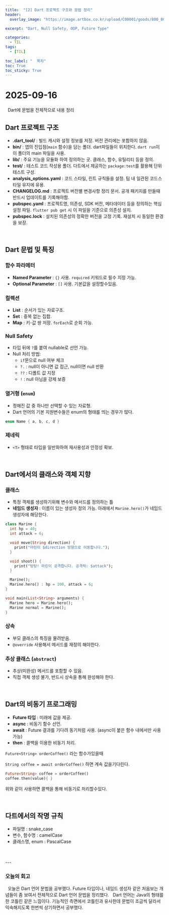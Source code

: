 ```yaml
---
title:  "[2] Dart 프로젝트 구조와 문법 정리"
header:
  overlay_image: "https://image.artbox.co.kr/upload/C00001/goods/800_800/818/230525003912818.jpg?s=/goods/org/818/230525003912818.jpg"

excerpt: "Dart, Null Safety, OOP, Future Type"

categories:
  - TIL
tags:
  - [TIL]
    
toc_label: "  목차"
toc: True
toc_sticky: True
---
```


# 2025-09-16
&nbsp; Dart에 문법을 전체적으로 내용 정리 

## Dart 프로젝트 구조
- **.dart_tool/** : 빌드 캐시와 설정 정보를 저장. 버전 관리에는 포함하지 않음.
- **bin/** : 앱의 진입점(`main` 함수)을 담는 폴더. dart파일들이 위치한다. `dart run`이 이 폴더의 main 파일을 사용.
- **lib/** : 주요 기능을 모듈화 하여 정의하는 곳. 클래스, 함수, 유틸리티 등을 정의.
- **test/** : 테스트 코드 작성용 폴더. 다트에서 제공하는 `package:test`를 활용해 단위 테스트 구성.
- **analysis_options.yaml** : 코드 스타일, 린트 규칙들을 설정. 팀 내 일관된 코드스타일 유지에 유용.
- **CHANGELOG.md** : 프로젝트 버전별 변경사항 정리 문서. 공개 패키지를 만들때 반드시 업데이트를 기록해야함.
- **pubspec.yaml** : 프로젝트명, 의존성, SDK 버전, 메타데이터 등을 정의하는 핵심 설정 파일. `flutter pub get` 시 이 파일을 기준으로 의존성 설치.
- **pubspec.lock** : 설치된 의존성의 정확한 버전을 고정 기록. 재설치 시 동일한 환경을 보장.

<br>

## Dart 문법 및 특징

### 함수 파라메터
- **Named Parameter** : `{}` 사용. `required` 키워드로 필수 지정 가능.
- **Optional Parameter** : `[]` 사용. 기본값을 설정할수있음.

### 컬렉션
- **List** : 순서가 있는 자료구조.
- **Set** : 중복 없는 집합.
- **Map** : 키-값 쌍 저장. `forEach`로 순회 가능.

### Null Safety
- 타입 뒤에 `?`를 붙여 nullable로 선언 가능.
- Null 처리 방법:
  - `if`문으로 null 여부 체크
  - `?.` : null이 아니면 값 접근, null이면 null 반환
  - `??` : 디폴트 값 지정
  - `!` : null 아님을 강제 보증

### 열거형 (`enum`)
- 정해진 값 중 하나만 선택할 수 있는 자료형.
- Dart 언어의 기본 지원변수들은 enum의 형태를 띄는 경우가 많다.

```dart
enum Name { a, b, c, d }
```

### 제네릭
- `<T>` 형태로 타입을 일반화하여 재사용성과 안정성 확보.

<br>

## Dart에서의 클래스와 객체 지향

### 클래스
- 특정 객체를 생성하기위해 변수와 메서드를 정의하는 틀
- **네임드 생성자** : 이름이 있는 생성자 정의 가능. 아래에서 `Marine.hero()`가 네임드 생성자에 해당한다.

```dart
class Marine {
  int hp = 40;
  int attack = 6;

  void move(String direction) {
    print("마린이 $direction 방향으로 이동합니다.");
  }

  void shoot() {
    print("탕탕! 마린이 공격합니다. 공격력: $attack");
  }

  Marine();
  Marine.hero() : hp = 100, attack = 6;
}

void main(List<String> arguments) {
  Marine hero = Marine.hero();
  Marine normal = Marine();
}
```

### 상속
- 부모 클래스의 특징을 물려받음.
- `@override` 사용해서 메서드를 재정의 해야한다.

### 추상 클래스 (`abstract`)
- 추상(미완성) 메서드를 포함할 수 있음.
- 직접 객체 생성 불가, 반드시 상속을 통해 완성해야 한다.

<br>

## Dart의 비동기 프로그래밍
- **Future 타입** : 미래에 값을 제공.
- **async** : 비동기 함수 선언.
- **await** : Future 결과를 기다려 동기처럼 사용. (async이 붙은 함수 내에서만 사용 가능)
- **then** : 콜백을 이용한 비동기 처리.

`Future<String> orderCoffee()` 라는 함수가있을때

`String coffee = await orderCoffee()` 하면 계속 값을기다린다.

```dart
Future<String> coffee = orderCoffee()
coffee.then(value){ }
```
위와 같이 사용하면 콜백을 통해 비동기로 처리할수있다.

<br>

## 다트에서의 작명 규칙
- 파일명 : snake_case
- 변수, 함수명 : camelCase
- 클래스명, enum : PascalCase

<br>
<br>
---

### 오늘의 회고

&nbsp; 오늘은 Dart 언어 문법을 공부했다. Future 타입이나, 네임드 생성자 같은 처음보는 개념들이 좀 보여서 전체적으로 Dart 언어 문법을 정리했다.
&nbsp; Dart 언어는 Java의 형태를 한 코틀린 같은 느낌이다. 기능적인 측면에서 코틀린과 유사한데 문법이 조금씩 달라서 익숙해지도록 한번씩 상기하면서 공부했다.
